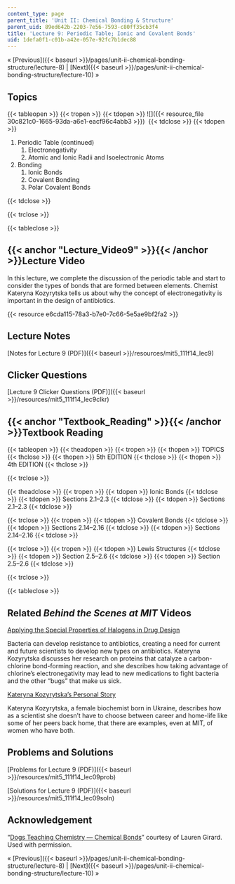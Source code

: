 ```yaml
---
content_type: page
parent_title: 'Unit II: Chemical Bonding & Structure'
parent_uid: 89ed642b-2203-7e56-7593-c80ff35cb3f4
title: 'Lecture 9: Periodic Table; Ionic and Covalent Bonds'
uid: 1defa0f1-c01b-a42e-057e-92fc7b1dec88
---
```


« [Previous]({{< baseurl >}}/pages/unit-ii-chemical-bonding-structure/lecture-8) | [Next]({{< baseurl >}}/pages/unit-ii-chemical-bonding-structure/lecture-10) »

Topics
------

{{< tableopen >}}
{{< tropen >}}
{{< tdopen >}}
![]({{< resource_file 30c821c0-1665-93da-a6e1-eacf96c4abb3 >}}) 
{{< tdclose >}}
{{< tdopen >}}


1.  Periodic Table (continued)
    1.  Electronegativity
    2.  Atomic and Ionic Radii and Isoelectronic Atoms
2.  Bonding
    1.  Ionic Bonds
    2.  Covalent Bonding
    3.  Polar Covalent Bonds


{{< tdclose >}}

{{< trclose >}}

{{< tableclose >}}

{{< anchor "Lecture_Video9" >}}{{< /anchor >}}Lecture Video
-----------------------------------------------------------

In this lecture, we complete the discussion of the periodic table and start to consider the types of bonds that are formed between elements. Chemist Kateryna Kozyrytska tells us about why the concept of electronegativity is important in the design of antibiotics.

{{< resource e6cda115-78a3-b7e0-7c66-5e5ae9bf2fa2 >}}

Lecture Notes
-------------

[Notes for Lecture 9 (PDF)]({{< baseurl >}}/resources/mit5_111f14_lec9)

Clicker Questions
-----------------

[Lecture 9 Clicker Questions (PDF)]({{< baseurl >}}/resources/mit5_111f14_lec9clkr)

{{< anchor "Textbook_Reading" >}}{{< /anchor >}}Textbook Reading
----------------------------------------------------------------

{{< tableopen >}}
{{< theadopen >}}
{{< tropen >}}
{{< thopen >}}
TOPICS
{{< thclose >}}
{{< thopen >}}
5th EDITION
{{< thclose >}}
{{< thopen >}}
4th EDITION
{{< thclose >}}

{{< trclose >}}

{{< theadclose >}}
{{< tropen >}}
{{< tdopen >}}
Ionic Bonds
{{< tdclose >}}
{{< tdopen >}}
Sections 2.1–2.3
{{< tdclose >}}
{{< tdopen >}}
Sections 2.1–2.3
{{< tdclose >}}

{{< trclose >}}
{{< tropen >}}
{{< tdopen >}}
Covalent Bonds
{{< tdclose >}}
{{< tdopen >}}
Sections 2.14–2.16
{{< tdclose >}}
{{< tdopen >}}
Sections 2.14–2.16
{{< tdclose >}}

{{< trclose >}}
{{< tropen >}}
{{< tdopen >}}
Lewis Structures
{{< tdclose >}}
{{< tdopen >}}
Section 2.5–2.6
{{< tdclose >}}
{{< tdopen >}}
Section 2.5–2.6
{{< tdclose >}}

{{< trclose >}}

{{< tableclose >}}

Related _Behind the Scenes at MIT_ Videos
-----------------------------------------

[Applying the Special Properties of Halogens in Drug Design](http://techtv.mit.edu/videos/24160-applying-the-special-properties-of-halogens-in-drug-design)

Bacteria can develop resistance to antibiotics, creating a need for current and future scientists to develop new types on antibiotics. Kateryna Kozyrytska discusses her research on proteins that catalyze a carbon-chlorine bond-forming reaction, and she describes how taking advantage of chlorine’s electronegativity may lead to new medications to fight bacteria and the other “bugs” that make us sick.

[Kateryna Kozyrytska’s Personal Story](http://techtv.mit.edu/videos/24159-kateryna-kozyrytska-s-personal-story)

Kateryna Kozyrytska, a female biochemist born in Ukraine, describes how as a scientist she doesn’t have to choose between career and home-life like some of her peers back home, that there are examples, even at MIT, of women who have both.

Problems and Solutions
----------------------

[Problems for Lecture 9 (PDF)]({{< baseurl >}}/resources/mit5_111f14_lec09prob)

[Solutions for Lecture 9 (PDF)]({{< baseurl >}}/resources/mit5_111f14_lec09soln)

Acknowledgement
---------------

“[Dogs Teaching Chemistry — Chemical Bonds](https://www.youtube.com/watch?v=_M9khs87xQ8)” courtesy of Lauren Girard. Used with permission.

« [Previous]({{< baseurl >}}/pages/unit-ii-chemical-bonding-structure/lecture-8) | [Next]({{< baseurl >}}/pages/unit-ii-chemical-bonding-structure/lecture-10) »